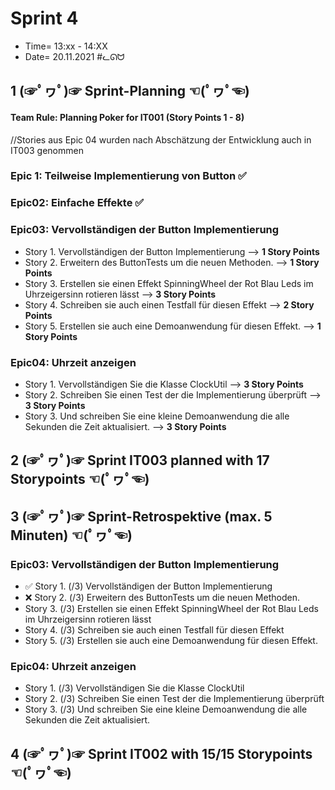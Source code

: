 # Sprint 4

+ Time= 13:xx - 14:XX
+ Date= 20.11.2021
#ᓚᘏᗢ


## 1 (☞ﾟヮﾟ)☞ Sprint-Planning ☜(ﾟヮﾟ☜)

#### Team Rule: Planning Poker for IT001 (Story Points 1 - 8)
//Stories aus Epic 04 wurden nach Abschätzung der Entwicklung auch in IT003 genommen

### Epic 1: Teilweise Implementierung von Button ✅

### Epic02: Einfache Effekte ✅

### Epic03: Vervollständigen der Button Implementierung
+   Story 1. Vervollständigen der Button Implementierung --> **1 Story Points**
+   Story 2. Erweitern des ButtonTests um die neuen Methoden. --> **1 Story Points**
+   Story 3. Erstellen sie einen Effekt SpinningWheel der Rot Blau Leds im Uhrzeigersinn rotieren lässt --> **3 Story Points**
+   Story 4. Schreiben sie auch einen Testfall für diesen Effekt --> **2 Story Points**
+   Story 5. Erstellen sie auch eine Demoanwendung für diesen Effekt. --> **1 Story Points**

### Epic04: Uhrzeit anzeigen
+   Story 1. Vervollständigen Sie die Klasse ClockUtil --> **3 Story Points**
+   Story 2. Schreiben Sie einen Test der die Implementierung überprüft --> **3 Story Points**
+   Story 3. Und schreiben Sie eine kleine Demoanwendung die alle Sekunden die Zeit aktualisiert. --> **3 Story Points**


## 2 (☞ﾟヮﾟ)☞ Sprint IT003 planned with **17** Storypoints ☜(ﾟヮﾟ☜)


## 3 (☞ﾟヮﾟ)☞ Sprint-Retrospektive (max. 5 Minuten)  ☜(ﾟヮﾟ☜)

### Epic03: Vervollständigen der Button Implementierung
+   ✅ Story 1. (/3) Vervollständigen der Button Implementierung
+   ❌ Story 2. (/3) Erweitern des ButtonTests um die neuen Methoden.
+   Story 3. (/3) Erstellen sie einen Effekt SpinningWheel der Rot Blau Leds im Uhrzeigersinn rotieren lässt
+   Story 4. (/3) Schreiben sie auch einen Testfall für diesen Effekt
+   Story 5. (/3) Erstellen sie auch eine Demoanwendung für diesen Effekt.

### Epic04: Uhrzeit anzeigen
+   Story 1. (/3) Vervollständigen Sie die Klasse ClockUtil
+   Story 2. (/3) Schreiben Sie einen Test der die Implementierung überprüft
+   Story 3. (/3) Und schreiben Sie eine kleine Demoanwendung die alle Sekunden die Zeit aktualisiert.

## 4 (☞ﾟヮﾟ)☞ Sprint IT002 with 15/15 Storypoints ☜(ﾟヮﾟ☜)